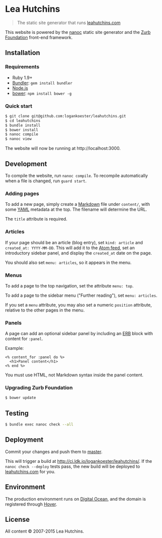 # Lea Hutchins

> The static site generator that runs [leahutchins.com](http://leahutchins.com)

This website is powered by the [nanoc](http://nanoc.ws) static site generator
and the [Zurb Foundation](http://foundation.zurb.com/) front-end framework.

## Installation

### Requirements

  * Ruby 1.9+
  * [Bundler](http://gembundler.com/): `gem install bundler`
  * [Node.js](http://nodejs.org)
  * [bower](http://bower.io): `npm install bower -g`

### Quick start

```bash
$ git clone git@github.com:logankoester/leahutchins.git
$ cd leahutchins
$ bundle install
$ bower install
$ nanoc compile
$ nanoc view
```
The website will now be running at http://localhost:3000.

## Development

To compile the website, run `nanoc compile`. To recompile automatically when
a file is changed, run `guard start`.

### Adding pages

To add a new page, simply create a [Markdown](http://kramdown.gettalong.org/quickref.html)
file under `content/`, with some [YAML](http://www.yaml.org/YAML_for_ruby.html)
metadata at the top. The filename will determine the URL.

The `title` attribute is required.

### Articles

If your page should be an article (blog entry), set `kind: article` and
`created_at: YYYY-MM-DD`. This will add it to the [Atom feed](http://leahutchins.com/atom.xml),
set an introductory sidebar panel, and display the `created_at` date on the page.

You should also set `menu: articles`, so it appears in the menu.

### Menus

To add a page to the top navigation, set the attribute `menu: top`.

To add a page to the sidebar menu ("Further reading"), set `menu: articles`.

If you set a `menu` attribute, you may also set a numeric `position` attribute,
relative to the other pages in the menu.

### Panels

A page can add an optional sidebar panel by including an [ERB](http://www.ruby-doc.org/stdlib-2.1.5/libdoc/erb/rdoc/ERB.html)
block with content for `:panel`.

Example:

```erb
<% content_for :panel do %>
  <h1>Panel content</h1>
<% end %>
```

You must use HTML, not Markdown syntax inside the panel content.

### Upgrading Zurb Foundation

```bash
$ bower update
```

## Testing

```bash
$ bundle exec nanoc check --all
```

## Deployment

Commit your changes and push them to [master](https://github.com/logankoester/leahutchins/tree/master).

This will trigger a build at http://ci.ldk.io/logankoester/leahutchins/. If the
`nanoc check --deploy` tests pass, the new build will be deployed to
[leahutchins.com](http://leahutchins.com) for you.

## Environment

The production environment runs on [Digital Ocean](https://www.digitalocean.com/),
and the domain is registered through [Hover](https://www.hover.com/).

## License

All content © 2007-2015 Lea Hutchins.
